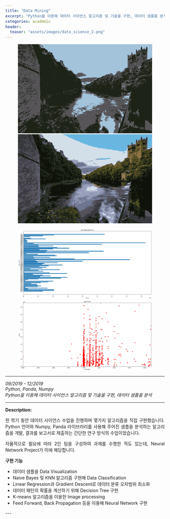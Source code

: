 ```yaml
---
title: "Data Mining"
excerpt: "Python을 이용해 데이터 사이언스 알고리즘 및 기술을 구현, 데이터 샘플을 분석"
categories: academic
header:
  teaser: "assets/images/data_science_2.png"
---
```


<figure class="half">
    <a href="/assets/images/data_science_1.png"><img src="/assets/images/data_science_1.png"></a>
    <a href="/assets/images/data_science_2.png"><img src="/assets/images/data_science_2.png"></a>
</figure>
<figure class="half">
    <a href="/assets/images/data_science_3.png"><img src="/assets/images/data_science_3.png"></a>
    <a href="/assets/images/data_science_4.png"><img src="/assets/images/data_science_4.png"></a>
</figure>

---
*09/2019 - 12/2019*  
*Python, Panda, Numpy*  
*Python을 이용해 데이터 사이언스 알고리즘 및 기술을 구현, 데이터 샘플을 분석*  

---
**Description:**  
<div style="text-align: justify" markdown="1">

한 학기 동안 데이터 사이언스 수업을 진행하며 몇가지 알고리즘을 직접 구현했습니다.
Python 언어와 Numpy, Panda 라이브러리를 사용해 주어진 샘플을 분석하는 알고리즘을 개발, 결과를 보고서로 제출하는 간단한 연구 방식의 수업이었습니다.

자율적으로 필요에 따라 2인 팀을 구성하여 과제를 수행한 적도 있는데, Neural Network Project가 이에 해당합니다.

**구현 기능**
 - 데이터 샘플을 Data Visualization
 - Naive Bayes 및 KNN 알고리즘 구현해 Data Classification
 - Linear Regression과 Gradient Descent로 데이터 분류 오차범위 최소화
 - 데이터 패턴의 확률을 계산하기 위해 Decision Tree 구현
 - K-means 알고리즘을 이용한 Image processing
 - Feed Forward, Back Propagation 등을 이용해 Neural Network 구현
</div>
---
